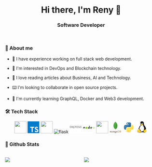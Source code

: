 <h1 align="center">Hi there, I'm Reny 👋  </h1>
<h3 align="center">Software Developer</h3>
<br>

### 🧑 About me

- 🔨 I have experience working on full stack web development.

- 🚀 I'm interested in DevOps and Blockchain technology.

- 📰 I love reading articles about Business, AI and Technology.

- ⌨️ I'm looking to collaborate in open source projects.

- 📄 I'm currently learning GraphQL, Docker and Web3 development.

### 🛠️ Tech Stack
<div align="center">
  <img src="https://cdn.jsdelivr.net/gh/devicons/devicon/icons/javascript/javascript-original.svg" width=40 height=40/>
  <img src="https://raw.githubusercontent.com/devicons/devicon/master/icons/typescript/typescript-original.svg" alt="typescript" width="40" height="40"/>
  <img src="https://cdn.jsdelivr.net/gh/devicons/devicon/icons/react/react-original.svg" width=40 height=40/>
  <img src="https://www.vectorlogo.zone/logos/pocoo_flask/pocoo_flask-icon.svg" alt="flask" width="40" height="40"/>
  <img src="https://raw.githubusercontent.com/devicons/devicon/master/icons/express/express-original-wordmark.svg" alt="express" width="40" height="40"/>
  <img src="https://raw.githubusercontent.com/devicons/devicon/master/icons/nodejs/nodejs-original-wordmark.svg" alt="nodejs" width="40" height="40"/>
  <img src="https://cdn.jsdelivr.net/gh/devicons/devicon/icons/npm/npm-original-wordmark.svg" width=40 height=40 />
  <img src="https://raw.githubusercontent.com/devicons/devicon/master/icons/mongodb/mongodb-original-wordmark.svg" alt="mongodb" width="40" height="40"/>
  <img src="https://raw.githubusercontent.com/devicons/devicon/master/icons/python/python-original.svg" alt="python" width="40" height="40"/>
  <img src="https://raw.githubusercontent.com/devicons/devicon/master/icons/linux/linux-original.svg" alt="linux" width="40" height="40"/>
</div>

### 🌠 Github Stats
<br>
<img  src="https://github-readme-stats.vercel.app/api?username=reny-pacheco&show_icons=true&theme=react" width="48%" align="right" >
<img  src="https://github-readme-streak-stats.herokuapp.com/?user=reny-pacheco&theme=react" width="48%" >

